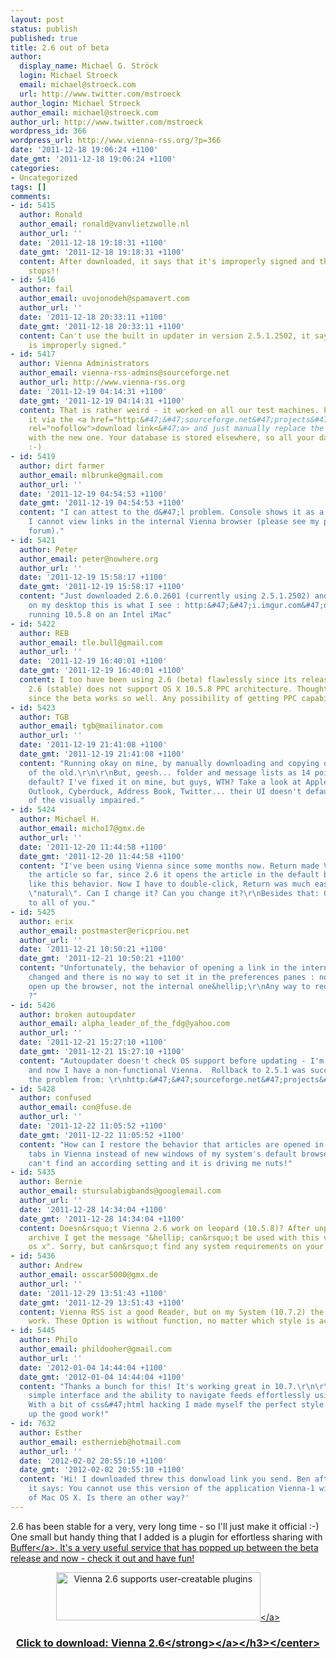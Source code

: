 ```yaml
---
layout: post
status: publish
published: true
title: 2.6 out of beta
author:
  display_name: Michael G. Ströck
  login: Michael Stroeck
  email: michael@stroeck.com
  url: http://www.twitter.com/mstroeck
author_login: Michael Stroeck
author_email: michael@stroeck.com
author_url: http://www.twitter.com/mstroeck
wordpress_id: 366
wordpress_url: http://www.vienna-rss.org/?p=366
date: '2011-12-18 19:06:24 +1100'
date_gmt: '2011-12-18 19:06:24 +1100'
categories:
- Uncategorized
tags: []
comments:
- id: 5415
  author: Ronald
  author_email: ronald@vanvlietzwolle.nl
  author_url: ''
  date: '2011-12-18 19:18:31 +1100'
  date_gmt: '2011-12-18 19:18:31 +1100'
  content: After downloaded, it says that it's improperly signed and the installation
    stops!!
- id: 5416
  author: fail
  author_email: uvojonodeh@spamavert.com
  author_url: ''
  date: '2011-12-18 20:33:11 +1100'
  date_gmt: '2011-12-18 20:33:11 +1100'
  content: Can't use the built in updater in version 2.5.1.2502, it says "the update
    is improperly signed."
- id: 5417
  author: Vienna Administrators
  author_email: vienna-rss-admins@sourceforge.net
  author_url: http://www.vienna-rss.org
  date: '2011-12-19 04:14:31 +1100'
  date_gmt: '2011-12-19 04:14:31 +1100'
  content: That is rather weird - it worked on all our test machines. Please download
    it via the <a href="http:&#47;&#47;sourceforge.net&#47;projects&#47;vienna-rss&#47;files&#47;ReleasedVersions&#47;2.6.0&#47;Vienna2.6.0.2601.zip&#47;download"
    rel="nofollow">download link<&#47;a> and just manually replace the old version
    with the new one. Your database is stored elsewhere, so all your data wil survive
    :-)
- id: 5419
  author: dirt farmer
  author_email: mlbrunke@gmail.com
  author_url: ''
  date: '2011-12-19 04:54:53 +1100'
  date_gmt: '2011-12-19 04:54:53 +1100'
  content: "I can attest to the d&#47;l problem. Console shows it as a Sparkle error.\r\n\r\nAlso,
    I cannot view links in the internal Vienna browser (please see my post in the
    forum)."
- id: 5421
  author: Peter
  author_email: peter@nowhere.org
  author_url: ''
  date: '2011-12-19 15:58:17 +1100'
  date_gmt: '2011-12-19 15:58:17 +1100'
  content: "Just downloaded 2.6.0.2601 (currently using 2.5.1.2502) and after unzipping
    on my desktop this is what I see : http:&#47;&#47;i.imgur.com&#47;ok1Ls.png\r\n\r\nI'm
    running 10.5.8 on an Intel iMac"
- id: 5422
  author: REB
  author_email: tle.bull@gmail.com
  author_url: ''
  date: '2011-12-19 16:40:01 +1100'
  date_gmt: '2011-12-19 16:40:01 +1100'
  content: I too have been using 2.6 (beta) flawlessly since its release. The new
    2.6 (stable) does not support OS X 10.5.8 PPC architecture. Thought it might,
    since the beta works so well. Any possibility of getting PPC capabilities back?
- id: 5423
  author: TGB
  author_email: tgb@mailinator.com
  author_url: ''
  date: '2011-12-19 21:41:08 +1100'
  date_gmt: '2011-12-19 21:41:08 +1100'
  content: "Running okay on mine, by manually downloading and copying over the top
    of the old.\r\n\r\nBut, geesh... folder and message lists as 14 point font by
    default? I've fixed it on mine, but guys, WTH? Take a look at Apple Mail, Safari,
    Outlook, Cyberduck, Address Book, Twitter... their UI doesn't default to that
    of the visually impaired."
- id: 5424
  author: Michael H.
  author_email: micho17@gmx.de
  author_url: ''
  date: '2011-12-20 11:44:58 +1100'
  date_gmt: '2011-12-20 11:44:58 +1100'
  content: "I've been using Vienna since some months now. Return made Vienna show
    the article so far, since 2.6 it opens the article in the default browser. I don't
    like this behavior. Now I have to double-click, Return was much easier and more
    \"natural\". Can I change it? Can you change it?\r\nBesides that: Good work, thanks
    to all of you."
- id: 5425
  author: erix
  author_email: postmaster@ericpriou.net
  author_url: ''
  date: '2011-12-21 10:50:21 +1100'
  date_gmt: '2011-12-21 10:50:21 +1100'
  content: "Unfortunately, the behavior of opening a link in the internal browser
    changed and there is no way to set it in the preferences panes : now press  ->
    open up the browser, not the internal one&hellip;\r\nAny way to redo the old behavior
    ?"
- id: 5426
  author: broken autoupdater
  author_email: alpha_leader_of_the_fdg@yahoo.com
  author_url: ''
  date: '2011-12-21 15:27:10 +1100'
  date_gmt: '2011-12-21 15:27:10 +1100'
  content: "Autoupdater doesn't check OS support before updating - I'm on OS 10.5.8
    and now I have a non-functional Vienna.  Rollback to 2.5.1 was successful in fixing
    the problem from: \r\nhttp:&#47;&#47;sourceforge.net&#47;projects&#47;vienna-rss&#47;files&#47;ReleasedVersions&#47;2.5.1&#47;Vienna2.5.1.2502.zip&#47;download"
- id: 5428
  author: confused
  author_email: con@fuse.de
  author_url: ''
  date: '2011-12-22 11:05:52 +1100'
  date_gmt: '2011-12-22 11:05:52 +1100'
  content: "How can I restore the behavior that articles are opened in new background
    tabs in Vienna instead of new windows of my system's default browser?\r\n\r\nI
    can't find an according setting and it is driving me nuts!"
- id: 5435
  author: Bernie
  author_email: stursulabigbands@googlemail.com
  author_url: ''
  date: '2011-12-28 14:34:04 +1100'
  date_gmt: '2011-12-28 14:34:04 +1100'
  content: Doesn&rsquo;t Vienna 2.6 work on leopard (10.5.8)? After unpacking the
    archive I get the message "&hellip; can&rsquo;t be used with this version of mac
    os x". Sorry, but can&rsquo;t find any system requirements on your webpage.
- id: 5436
  author: Andrew
  author_email: osscar5000@gmx.de
  author_url: ''
  date: '2011-12-29 13:51:43 +1100'
  date_gmt: '2011-12-29 13:51:43 +1100'
  content: Vienna RSS ist a good Reader, but on my System (10.7.2) the styles don't
    work. These Option is without function, no matter which style is activated!
- id: 5445
  author: Philo
  author_email: phildooher@gmail.com
  author_url: ''
  date: '2012-01-04 14:44:04 +1100'
  date_gmt: '2012-01-04 14:44:04 +1100'
  content: "Thanks a bunch for this! It's working great in 10.7.\r\n\r\nI love Vienna's
    simple interface and the ability to navigate feeds effortlessly using the keyboard.
    With a bit of css&#47;html hacking I made myself the perfect style too.\r\n\r\nKeep
    up the good work!"
- id: 7632
  author: Esther
  author_email: esthernieb@hotmail.com
  author_url: ''
  date: '2012-02-02 20:55:10 +1100'
  date_gmt: '2012-02-02 20:55:10 +1100'
  content: 'Hi! I downloaded threw this donwload link you send. Ben after downloading
    it says: You cannot use this version of the application Vienna-1 with this version
    of Mac OS X. Is there an other way?'
---
```

<p>2.6 has been stable for a very, very long time - so I'll just make it official :-) One small but handy thing that I added is a plugin for effortless sharing with <a href="http:&#47;&#47;www.bufferapp.com">Buffer<&#47;a>. It's a very useful service that has popped up between the beta release and now - check it out and have fun!</p>
<p><center><a href="http:&#47;&#47;sourceforge.net&#47;projects&#47;vienna-rss&#47;files&#47;ReleasedVersions&#47;2.6.0&#47;Vienna2.6.0.2601.zip&#47;download"><img alt="Vienna 2.6 supports user-creatable plugins" src="http:&#47;&#47;www.vienna-rss.org&#47;img&#47;plugins.png" title="Vienna 2.6 supports user-creatable plugins" width="327" height="77" &#47;><&#47;a><br&#47;><br />
<h3>Click to download: <a href="http:&#47;&#47;sourceforge.net&#47;projects&#47;vienna-rss&#47;files&#47;ReleasedVersions&#47;2.6.0&#47;Vienna2.6.0.2601.zip&#47;download"><strong>Vienna 2.6<&#47;strong><&#47;a><&#47;h3><&#47;center></p>
